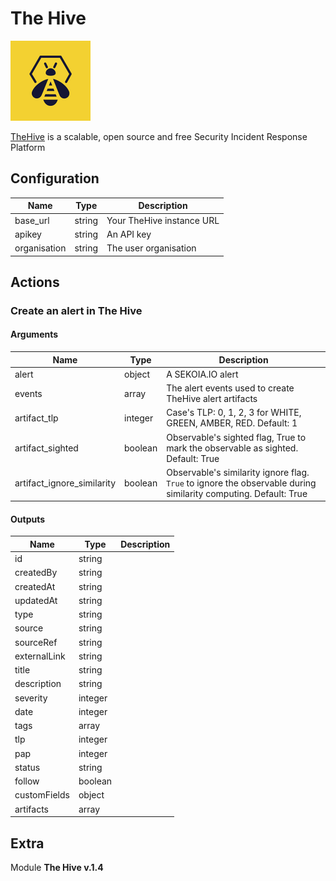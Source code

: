 # The Hive


![The Hive](../../assets/playbooks/library/the-hive.png)


[TheHive](https://thehive-project.org/) is a scalable, open source and free Security Incident Response Platform

## Configuration



| Name      |  Type   |  Description  |
| --------- | ------- | --------------------------- |
| base_url | string | Your TheHive instance URL |
| apikey | string | An API key |
| organisation | string | The user organisation |








## Actions

### Create an alert in The Hive





#### Arguments

| Name      |  Type   |  Description  |
| --------- | ------- | --------------------------- |
| alert | object | A SEKOIA.IO alert |
| events | array | The alert events used to create TheHive alert artifacts |
| artifact_tlp | integer | Case's TLP: 0, 1, 2, 3 for WHITE, GREEN, AMBER, RED. Default: 1 |
| artifact_sighted | boolean | Observable's sighted flag, True to mark the observable as sighted. Default: True |
| artifact_ignore_similarity | boolean | Observable's similarity ignore flag. `True` to ignore the observable during similarity computing. Default: True |






#### Outputs
| Name      |  Type   |  Description  |
| --------- | ------- | --------------------------- |
| id | string |  |
| createdBy | string |  |
| createdAt | string |  |
| updatedAt | string |  |
| type | string |  |
| source | string |  |
| sourceRef | string |  |
| externalLink | string |  |
| title | string |  |
| description | string |  |
| severity | integer |  |
| date | integer |  |
| tags | array |  |
| tlp | integer |  |
| pap | integer |  |
| status | string |  |
| follow | boolean |  |
| customFields | object |  |
| artifacts | array |  |












## Extra

Module **The Hive v.1.4**
